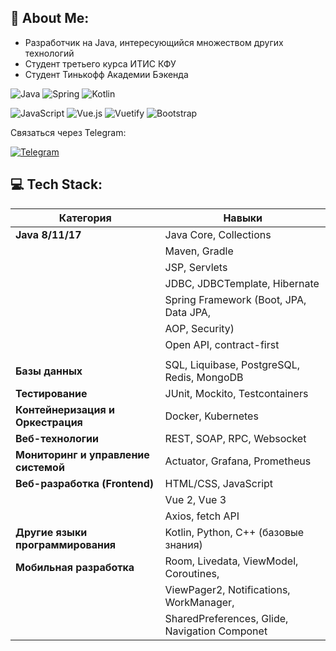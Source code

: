 ## 💫 About Me:
- Разработчик на Java, интересующийся множеством других технологий
- Студент третьего курса ИТИС КФУ
- Студент Тинькофф Академии Бэкенда
  
![Java](https://img.shields.io/badge/java-%23ED8B00.svg?style=for-the-badge&logo=java&logoColor=white) ![Spring](https://img.shields.io/badge/spring-%236DB33F.svg?style=for-the-badge&logo=spring&logoColor=white) ![Kotlin](https://img.shields.io/badge/kotlin-%230095D5.svg?style=for-the-badge&logo=kotlin&logoColor=white)

![JavaScript](https://img.shields.io/badge/javascript-%23323330.svg?style=for-the-badge&logo=javascript&logoColor=%23F7DF1E) ![Vue.js](https://img.shields.io/badge/vuejs-%2335495e.svg?style=for-the-badge&logo=vuedotjs&logoColor=%234FC08D) ![Vuetify](https://img.shields.io/badge/Vuetify-1867C0?style=for-the-badge&logo=vuetify&logoColor=AEDDFF) ![Bootstrap](https://img.shields.io/badge/bootstrap-%23563D7C.svg?style=for-the-badge&logo=bootstrap&logoColor=white)

Связаться через Telegram:

[![Telegram](https://img.shields.io/badge/-telegram-red?color=black&logo=telegram&logoColor=blue)](https://t.me/lnsinxdx)

## 💻 Tech Stack:
| Категория                           | Навыки                                       |
|-------------------------------------|----------------------------------------------|
| **Java 8/11/17**                    | Java Core, Collections                       |
|                                     | Maven, Gradle                                |
|                                     | JSP, Servlets                                |
|                                     | JDBC, JDBCTemplate, Hibernate                |
|                                     | Spring Framework (Boot, JPA, Data JPA,       |
|                                     | AOP, Security)                               |
|                                     | Open API, contract-first                     |
|                                     |                                              |
| **Базы данных**                     | SQL, Liquibase, PostgreSQL, Redis, MongoDB   |
| **Тестирование**                    | JUnit, Mockito, Testcontainers               |
| **Контейнеризация и Оркестрация**   | Docker, Kubernetes                           |
| **Веб-технологии**                  | REST, SOAP, RPC, Websocket                   |
| **Мониторинг и управление системой**| Actuator, Grafana, Prometheus                |
| **Веб-разработка (Frontend)**       | HTML/CSS, JavaScript                         |
|                                     | Vue 2, Vue 3                                 |
|                                     | Axios, fetch API                             |
| **Другие языки программирования**   | Kotlin, Python, C++ (базовые знания)         |
| **Мобильная разработка**            | Room, Livedata, ViewModel, Coroutines,       |
|                                     | ViewPager2, Notifications, WorkManager,      | 
|                                     | SharedPreferences, Glide, Navigation Componet|

